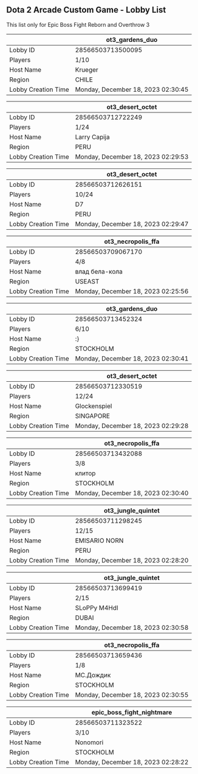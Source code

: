 ## Dota 2 Arcade Custom Game - Lobby List

This list only for Epic Boss Fight Reborn and Overthrow 3

|  | ot3_gardens_duo |
| ------ | ------ |
| Lobby ID | 28566503713500095 |
| Players | 1/10 |
| Host Name | Krueger |
| Region | CHILE |
| Lobby Creation Time | Monday, December 18, 2023 02:30:45 |


|  | ot3_desert_octet |
| ------ | ------ |
| Lobby ID | 28566503712722249 |
| Players | 1/24 |
| Host Name | Larry Capija |
| Region | PERU |
| Lobby Creation Time | Monday, December 18, 2023 02:29:53 |


|  | ot3_desert_octet |
| ------ | ------ |
| Lobby ID | 28566503712626151 |
| Players | 10/24 |
| Host Name | D7 |
| Region | PERU |
| Lobby Creation Time | Monday, December 18, 2023 02:29:47 |


|  | ot3_necropolis_ffa |
| ------ | ------ |
| Lobby ID | 28566503709067170 |
| Players | 4/8 |
| Host Name | влад бела-кола |
| Region | USEAST |
| Lobby Creation Time | Monday, December 18, 2023 02:25:56 |


|  | ot3_gardens_duo |
| ------ | ------ |
| Lobby ID | 28566503713452324 |
| Players | 6/10 |
| Host Name | :} |
| Region | STOCKHOLM |
| Lobby Creation Time | Monday, December 18, 2023 02:30:41 |


|  | ot3_desert_octet |
| ------ | ------ |
| Lobby ID | 28566503712330519 |
| Players | 12/24 |
| Host Name | Glockenspiel |
| Region | SINGAPORE |
| Lobby Creation Time | Monday, December 18, 2023 02:29:28 |


|  | ot3_necropolis_ffa |
| ------ | ------ |
| Lobby ID | 28566503713432088 |
| Players | 3/8 |
| Host Name | клитор |
| Region | STOCKHOLM |
| Lobby Creation Time | Monday, December 18, 2023 02:30:40 |


|  | ot3_jungle_quintet |
| ------ | ------ |
| Lobby ID | 28566503711298245 |
| Players | 12/15 |
| Host Name | EMISARIO NORN |
| Region | PERU |
| Lobby Creation Time | Monday, December 18, 2023 02:28:20 |


|  | ot3_jungle_quintet |
| ------ | ------ |
| Lobby ID | 28566503713699419 |
| Players | 2/15 |
| Host Name | SLoPPy M4HdI |
| Region | DUBAI |
| Lobby Creation Time | Monday, December 18, 2023 02:30:58 |


|  | ot3_necropolis_ffa |
| ------ | ------ |
| Lobby ID | 28566503713659436 |
| Players | 1/8 |
| Host Name | MC.Дождик |
| Region | STOCKHOLM |
| Lobby Creation Time | Monday, December 18, 2023 02:30:55 |


|  | epic_boss_fight_nightmare |
| ------ | ------ |
| Lobby ID | 28566503711323522 |
| Players | 3/10 |
| Host Name | Nonomori |
| Region | STOCKHOLM |
| Lobby Creation Time | Monday, December 18, 2023 02:28:22 |


